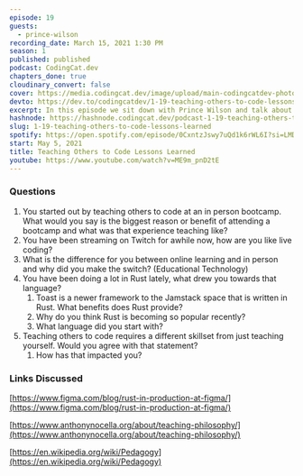 ```yaml
---
episode: 19
guests:
  - prince-wilson
recording_date: March 15, 2021 1:30 PM
season: 1
published: published
podcast: CodingCat.dev
chapters_done: true
cloudinary_convert: false
cover: https://media.codingcat.dev/image/upload/main-codingcatdev-photo/ecqrelydm7ykl8xup5xg.png
devto: https://dev.to/codingcatdev/1-19-teaching-others-to-code-lessons-learned-k82
excerpt: In this episode we sit down with Prince Wilson and talk about his experience teaching at an in person bootcamp.
hashnode: https://hashnode.codingcat.dev/podcast-1-19-teaching-others-to-code-lessons-learned
slug: 1-19-teaching-others-to-code-lessons-learned
spotify: https://open.spotify.com/episode/0CxntzJswy7uQd1k6rWL6I?si=LMDHjKe2QCiVagwa3rXqvQ
start: May 5, 2021
title: Teaching Others to Code Lessons Learned
youtube: https://www.youtube.com/watch?v=ME9m_pnD2tE
---
```


### Questions

1. You started out by teaching others to code at an in person bootcamp. What would you say is the biggest reason or benefit of attending a bootcamp and what was that experience teaching like?
2. You have been streaming on Twitch for awhile now, how are you like live coding?
3. What is the difference for you between online learning and in person and why did you make the switch? (Educational Technology)
4. You have been doing a lot in Rust lately, what drew you towards that language?
   1. Toast is a newer framework to the Jamstack space that is written in Rust. What benefits does Rust provide?
   2. Why do you think Rust is becoming so popular recently?
   3. What language did you start with?
5. Teaching others to code requires a different skillset from just teaching yourself. Would you agree with that statement?
   1. How has that impacted you?

### Links Discussed

[https://www.figma.com/blog/rust-in-production-at-figma/](https://www.figma.com/blog/rust-in-production-at-figma/)

[https://www.anthonynocella.org/about/teaching-philosophy/](https://www.anthonynocella.org/about/teaching-philosophy/)

[https://en.wikipedia.org/wiki/Pedagogy](https://en.wikipedia.org/wiki/Pedagogy)
